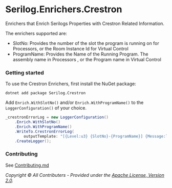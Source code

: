 ﻿# Serilog.Enrichers.Crestron

Enrichers that Enrich Serilogs Properties with Crestron Related Information.

The enrichers supported are:

* SlotNo: Provides the number of the slot the program is running on for Processors, or the Room Instance Id for Virtual Control
* ProgramName: Provides the Name of the Running Program. The assembly name in Processors , or the Program name in Virtual Control

### Getting started

To use the Crestron Enrichers, first install the NuGet package:
```shell
dotnet add package Serilog.Crestron
```
Add `Enrich.WithSlotNo()` and/or `Enrich.WithProgramName()` to the `LoggerConfiguration()` of your choice.

```csharp
_crestronErrorLog = new LoggerConfiguration()
    .Enrich.WithSlotNo()
    .Enrich.WithProgramName()
    .WriteTo.CrestronErrorLog(
        outputTemplate: "[{Level:u3} {SlotNo}-{ProgramName}] {Message:lj}")
    .CreateLogger();  
```

### Contributing

See [Contributing.md](../../../CONTRIBUTING.md)

_Copyright &copy; All Contributers - Provided under the [Apache License, Version 2.0](http://apache.org/licenses/LICENSE-2.0.html)._
